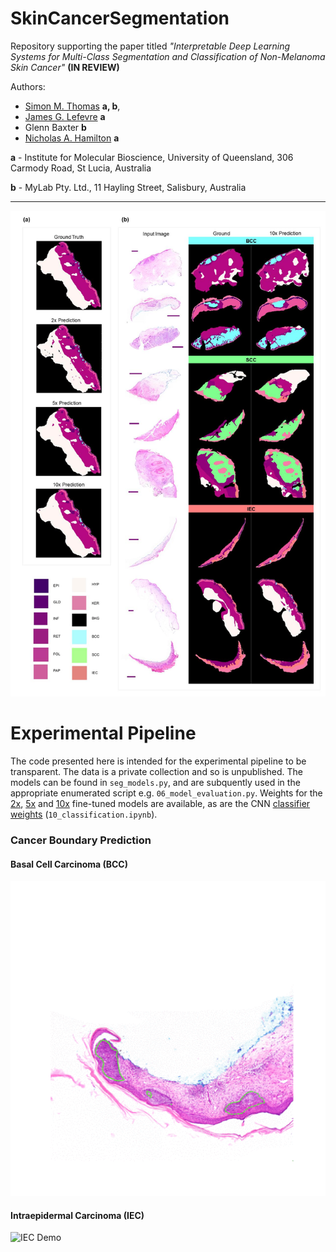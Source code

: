 # SkinCancerSegmentation
Repository supporting the paper titled *"Interpretable Deep Learning Systems for Multi-Class Segmentation and Classification of Non-Melanoma Skin Cancer"* **(IN REVIEW)**

Authors:
- [Simon M. Thomas](https://orcid.org/0000-0003-4609-2732) **a, b**,
- [James G. Lefevre](https://orcid.org/0000-0002-5945-9575) **a**
- Glenn Baxter **b**
- [Nicholas A. Hamilton](https://orcid.org/000-0003-0331-3427) **a**

**a** - Institute for Molecular Bioscience, University of Queensland, 306 Carmody Road, St
Lucia, Australia

**b** - MyLab Pty. Ltd., 11 Hayling Street, Salisbury, Australia

<hr>

![Segmentation](./assets/whole_tissue_segmentation.png)

# Experimental Pipeline

The code presented here is intended for the experimental pipeline to be transparent. The data is a private collection and so is unpublished. The models
can be found in `seg_models.py`, and are subquently used in the appropriate enumerated script e.g. `06_model_evaluation.py`. Weights for the [2x](https://drive.google.com/drive/folders/1a3FSq65RHfDBJHhOXzVMEF5rVX0FDUpx?usp=sharing),
 [5x](https://drive.google.com/drive/folders/1t1AEYFdyklj1Xr3LnodLhols92WOECf4?usp=sharing) and [10x](https://drive.google.com/drive/folders/1ZfAD9R417BQkow_d76iwcaJLJ0doyLyg?usp=sharing) fine-tuned models are available, as are the CNN [classifier weights](https://drive.google.com/file/d/1VB6oqJfF5avvE8SSh86aLQIUt9xLnFhT/view?usp=sharing) 
(`10_classification.ipynb`). 


### Cancer Boundary Prediction

#### Basal Cell Carcinoma (BCC)

![BCC Demo](./assets/BCC.gif)

#### Intraepidermal Carcinoma (IEC)
![IEC Demo](./assets/IEC.gif)



